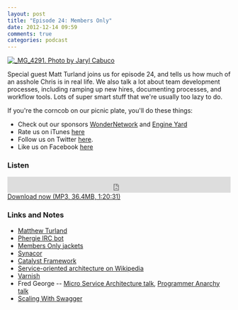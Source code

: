 ```yaml
---
layout: post
title: "Episode 24: Members Only"
date: 2012-12-14 09:59
comments: true
categories: podcast
---
```


[![_MG_4291. Photo by Jaryl Cabuco](http://farm6.staticflickr.com/5099/5452408001_67cd7d9397_z.jpg)](http://www.flickr.com/photos/jarylcabuco/5452408001 "_MG_4291. Jaryl Cabuco")

Special guest Matt Turland joins us for episode 24, and tells us how much of an asshole Chris is in real life. We also talk a lot about team development processes, including ramping up new hires, documenting processes, and workflow tools. Lots of super smart stuff that we're usually too lazy to do.

If you're the corncob on our picnic plate, you'll do these things:

* Check out our sponsors [WonderNetwork](https://wondernetwork.com/) and [Engine Yard](http://www.engineyard.com/)
* Rate us on iTunes [here](http://itunes.apple.com/us/podcast/dev-hell/id489840699)
* Follow us on Twitter [here](https://twitter.com/dev_hell).
* Like us on Facebook [here](https://www.facebook.com/devhellpodcast)

### Listen

<iframe frameborder="0" height="36px" scrolling="no" seamless src="https://simplecast.com/e/35282?style=dark" width="100%"></iframe>
<a href="http://audio.simplecast.com/35282.mp3" rel="enclosure">Download now (MP3, 36.4MB, 1:20:31)</a>

### Links and Notes

* [Matthew Turland](http://matthewturland.com/)
* [Phergie IRC bot](http://phergie.org/)
* [Members Only jackets](http://en.wikipedia.org/wiki/Members_Only)
* [Synacor](http://synacor.com)
* [Catalyst Framework](http://www.catalystframework.org/)
* [Service-oriented architecture on Wikipedia](http://en.wikipedia.org/wiki/Service-oriented_architecture)
* [Varnish](https://www.varnish-cache.org/)
* Fred George -- [Micro Service Architecture talk](http://oredev.org/2012/sessions/micro-service-architecture), [Programmer Anarchy talk](http://oredev.org/2012/sessions/programmer-anarchy)
* [Scaling With Swagger](http://www.slideshare.net/fehguy/scaling-with-swagger-11728693)